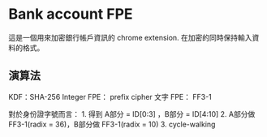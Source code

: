 # Bank account FPE
這是一個用來加密銀行帳戶資訊的 chrome extension. 在加密的同時保持輸入資料的格式。
## 演算法
KDF：SHA-256
Integer FPE： prefix cipher
文字 FPE： FF3-1

對於身份證字號而言：
    1. 得到 A部分 = ID[0:3] ，B部分 = ID[4:10]
    2. A部分做 FF3-1(radix = 36)，B部分做 FF3-1(radix = 10)
    3. cycle-walking
